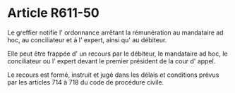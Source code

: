 # Article R611-50

Le greffier notifie l' ordonnance arrêtant la rémunération au mandataire ad hoc, au conciliateur et à l' expert, ainsi qu' au débiteur.

Elle peut être frappée d' un recours par le débiteur, le mandataire ad hoc, le conciliateur ou l' expert devant le premier président de la cour d' appel.

Le recours est formé, instruit et jugé dans les délais et conditions prévus par les articles 714 à 718 du code de procédure civile.
